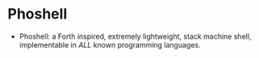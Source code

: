 # Phoshell
- Phoshell: a Forth inspired, extremely lightweight, stack machine shell, implementable in _ALL_ known programming languages.
